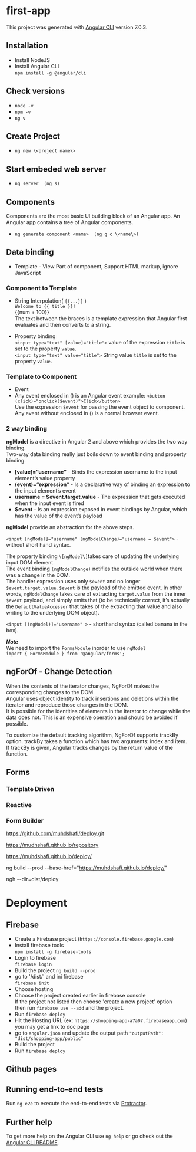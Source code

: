 # first-app

This project was generated with [Angular CLI](https://github.com/angular/angular-cli) version 7.0.3.

## Installation
* Install NodeJS
* Install Angular CLI  
`npm install -g @angular/cli`

## Check versions

* `node -v`
* `npm -v`
* `ng v`

## Create Project

* `ng new \<project name\>`

## Start embeded web server

* `ng server  (ng s)`

## Components
Components are the most basic UI building block of an Angular app. An Angular app contains a tree of Angular components.

* `ng generate component <name>  (ng g c \<name\>)`

## Data binding
* Template - View Part of component, Support  HTML markup, ignore JavaScript

### Component to Template
* String Interpolation( `{{...}}` )  
`Welcome to {{ title }}!`  
  {{num + 100}}  
 The text between the braces is a template expression that Angular first evaluates and then converts to a string.
 

* Property binding  
`<input type="text" [value]="title">` value of the expression `title` is set to the property `value`.  
`<input type="text" value="title">` String value `title` is set to the property `value`.  

### Template to Component
* Event  
* Any event enclosed in () is an Angular event 
example: `<button  (click)="onclick($event)">Click</button>`  
Use the expression `$event` for passing the event object to component.  
Any event without enclosed in () is a normal browser event.  
### 2 way binding
**ngModel** is a directive in Angular 2 and above which provides the two way binding.  
Two-way data binding really just boils down to event binding and property binding.

* **\[value\]=”username”** - Binds the expression username to the input element’s value property  
* **(event)=”expression”** - Is a declarative way of binding an expression to the input element’s event  
* **username = $event.target.value** - The expression that gets executed when the input event is fired  
* **$event** - Is an expression exposed in event bindings by Angular, which has the value of the event’s payload  

**ngModel** provide an abstraction for the above steps.   

`<input [ngModel]="username" (ngModelChange)="username = $event">` - without short hand syntax.  

The property binding `\[ngModel\]`takes care of updating the underlying input DOM element.  
The event binding `(ngModelChange)` notifies the outside world when there was a change in the DOM.  
The handler expression uses only `$event` and no longer `$event.target.value`. `$event` is the payload of the emitted event. In other words, `ngModelChange` takes care of extracting `target.value` from the inner `$event` payload, and simply emits that (to be technically correct, it’s actually the `DefaultValueAccessor` that takes of the extracting that value and also writing to the underlying DOM object).  

`<input [(ngModel)]="username" >` - shorthand syntax (called banana in the box).  

***Note***  
We need to import the `FormsModule` inorder to use `ngModel`  
`import { FormsModule } from '@angular/forms';`


## ngForOf - Change Detection  

When the contents of the iterator changes, NgForOf makes the corresponding changes to the DOM.  
Angular uses object identity to track insertions and deletions within the iterator and reproduce those changes in the DOM.  
It is possible for the identities of elements in the iterator to change while the data does not. This is an expensive operation and should be avoided if possible.  

To customize the default tracking algorithm, NgForOf supports trackBy option. trackBy takes a function which has two arguments: index and item. If trackBy is given, Angular tracks changes by the return value of the function.  

## Forms
### Template Driven
### Reactive
### Form Builder


https://github.com/muhdshafi/deploy.git


https://mudhshafi.github.io/repository

https://muhdshafi.github.io/deploy/

ng build --prod --base-href="https://muhdshafi.github.io/deploy/"

ngh --dir=dist/deploy


# Deployment  
## Firebase  
* Create a Firebase project (`https://console.firebase.google.com`) 
* Install firebase tools    
  `npm install -g firebase-tools`  
* Login to firebase   
  `firebase login`
* Build the project 
  `ng build --prod`  
* go to '/dist/<app-name>' and ini firebase  
  `firebase init`
* Choose hosting
* Choose the project created earlier in firebase console  
  If the project not listed then choose 'create a new project' option  
  then run `firebase use --add` and the project.
* Run `firebase deploy`  
* Hit the Hosting URL (ex: `https://shopping-app-a7a07.firebaseapp.com`)
  you may get a link to doc page
* go to `angular.json` and update the output path 
  `"outputPath": "dist/shopping-app/public"`   
* Build the project 
* Run `firebase deploy`  
  
## Github pages  



## Running end-to-end tests

Run `ng e2e` to execute the end-to-end tests via [Protractor](http://www.protractortest.org/).

## Further help

To get more help on the Angular CLI use `ng help` or go check out the [Angular CLI README](https://github.com/angular/angular-cli/blob/master/README.md).
